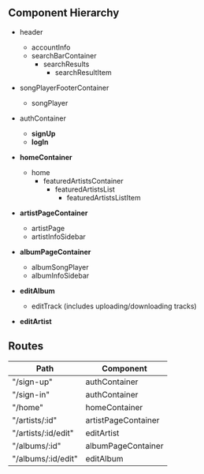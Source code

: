 ## Component Hierarchy

* header

  * accountInfo
  * searchBarContainer
    * searchResults
      * searchResultItem

* songPlayerFooterContainer

  * songPlayer

* authContainer

  * **signUp**
  * **logIn**

* **homeContainer**

  * home
    * featuredArtistsContainer
      * featuredArtistsList
        * featuredArtistsListItem

* **artistPageContainer**

  * artistPage
  * artistInfoSidebar

* **albumPageContainer**

  * albumSongPlayer
  * albumInfoSidebar

* **editAlbum**

  * editTrack (includes uploading/downloading tracks)

* **editArtist**



## Routes

|Path   | Component   |
|-------|-------------|
| "/sign-up" | authContainer  |
| "/sign-in"  | authContainer  |
| "/home"  | homeContainer  |
| "/artists/:id" | artistPageContainer |
| "/artists/:id/edit"| editArtist  |
| "/albums/:id" | albumPageContainer |
| "/albums/:id/edit"| editAlbum  |
